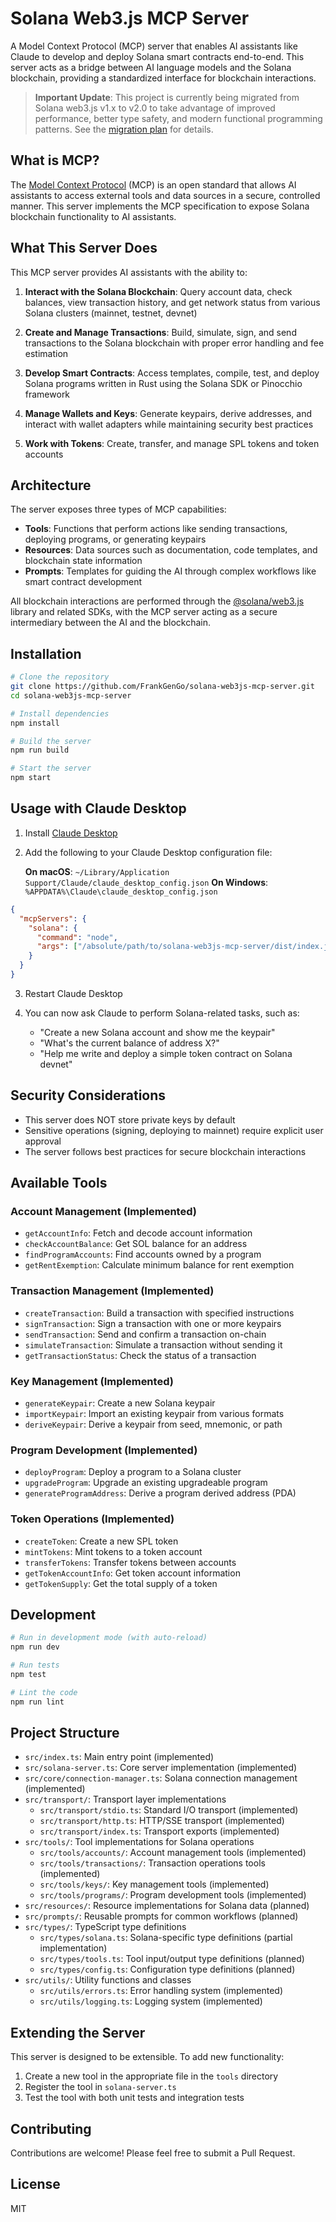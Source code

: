 # Solana Web3.js MCP Server

A Model Context Protocol (MCP) server that enables AI assistants like Claude to develop and deploy Solana smart contracts end-to-end. This server acts as a bridge between AI language models and the Solana blockchain, providing a standardized interface for blockchain interactions.

> **Important Update**: This project is currently being migrated from Solana web3.js v1.x to v2.0 to take advantage of improved performance, better type safety, and modern functional programming patterns. See the [migration plan](/migration_plan.md) for details.

## What is MCP?

The [Model Context Protocol](https://modelcontextprotocol.io) (MCP) is an open standard that allows AI assistants to access external tools and data sources in a secure, controlled manner. This server implements the MCP specification to expose Solana blockchain functionality to AI assistants.

## What This Server Does

This MCP server provides AI assistants with the ability to:

1. **Interact with the Solana Blockchain**: Query account data, check balances, view transaction history, and get network status from various Solana clusters (mainnet, testnet, devnet)

2. **Create and Manage Transactions**: Build, simulate, sign, and send transactions to the Solana blockchain with proper error handling and fee estimation

3. **Develop Smart Contracts**: Access templates, compile, test, and deploy Solana programs written in Rust using the Solana SDK or Pinocchio framework

4. **Manage Wallets and Keys**: Generate keypairs, derive addresses, and interact with wallet adapters while maintaining security best practices

5. **Work with Tokens**: Create, transfer, and manage SPL tokens and token accounts

## Architecture

The server exposes three types of MCP capabilities:

- **Tools**: Functions that perform actions like sending transactions, deploying programs, or generating keypairs
- **Resources**: Data sources such as documentation, code templates, and blockchain state information
- **Prompts**: Templates for guiding the AI through complex workflows like smart contract development

All blockchain interactions are performed through the [@solana/web3.js](https://github.com/solana-labs/solana-web3.js) library and related SDKs, with the MCP server acting as a secure intermediary between the AI and the blockchain.

## Installation

```bash
# Clone the repository
git clone https://github.com/FrankGenGo/solana-web3js-mcp-server.git
cd solana-web3js-mcp-server

# Install dependencies
npm install

# Build the server
npm run build

# Start the server
npm start
```

## Usage with Claude Desktop

1. Install [Claude Desktop](https://claude.ai/download)

2. Add the following to your Claude Desktop configuration file:

   **On macOS**: `~/Library/Application Support/Claude/claude_desktop_config.json`
   **On Windows**: `%APPDATA%\Claude\claude_desktop_config.json`

```json
{
  "mcpServers": {
    "solana": {
      "command": "node",
      "args": ["/absolute/path/to/solana-web3js-mcp-server/dist/index.js"]
    }
  }
}
```

3. Restart Claude Desktop

4. You can now ask Claude to perform Solana-related tasks, such as:
   - "Create a new Solana account and show me the keypair"
   - "What's the current balance of address X?"
   - "Help me write and deploy a simple token contract on Solana devnet"

## Security Considerations

- This server does NOT store private keys by default
- Sensitive operations (signing, deploying to mainnet) require explicit user approval
- The server follows best practices for secure blockchain interactions

## Available Tools

### Account Management (Implemented)
- `getAccountInfo`: Fetch and decode account information
- `checkAccountBalance`: Get SOL balance for an address
- `findProgramAccounts`: Find accounts owned by a program
- `getRentExemption`: Calculate minimum balance for rent exemption

### Transaction Management (Implemented)
- `createTransaction`: Build a transaction with specified instructions
- `signTransaction`: Sign a transaction with one or more keypairs
- `sendTransaction`: Send and confirm a transaction on-chain
- `simulateTransaction`: Simulate a transaction without sending it
- `getTransactionStatus`: Check the status of a transaction

### Key Management (Implemented)
- `generateKeypair`: Create a new Solana keypair
- `importKeypair`: Import an existing keypair from various formats
- `deriveKeypair`: Derive a keypair from seed, mnemonic, or path

### Program Development (Implemented)
- `deployProgram`: Deploy a program to a Solana cluster
- `upgradeProgram`: Upgrade an existing upgradeable program
- `generateProgramAddress`: Derive a program derived address (PDA)

### Token Operations (Implemented)
- `createToken`: Create a new SPL token
- `mintTokens`: Mint tokens to a token account
- `transferTokens`: Transfer tokens between accounts
- `getTokenAccountInfo`: Get token account information
- `getTokenSupply`: Get the total supply of a token

## Development

```bash
# Run in development mode (with auto-reload)
npm run dev

# Run tests
npm test

# Lint the code
npm run lint
```

## Project Structure

- `src/index.ts`: Main entry point (implemented)
- `src/solana-server.ts`: Core server implementation (implemented)
- `src/core/connection-manager.ts`: Solana connection management (implemented)
- `src/transport/`: Transport layer implementations
  - `src/transport/stdio.ts`: Standard I/O transport (implemented)
  - `src/transport/http.ts`: HTTP/SSE transport (implemented)
  - `src/transport/index.ts`: Transport exports (implemented)
- `src/tools/`: Tool implementations for Solana operations
  - `src/tools/accounts/`: Account management tools (implemented)
  - `src/tools/transactions/`: Transaction operations tools (implemented)
  - `src/tools/keys/`: Key management tools (implemented)
  - `src/tools/programs/`: Program development tools (implemented)
- `src/resources/`: Resource implementations for Solana data (planned)
- `src/prompts/`: Reusable prompts for common workflows (planned)
- `src/types/`: TypeScript type definitions
  - `src/types/solana.ts`: Solana-specific type definitions (partial implementation)
  - `src/types/tools.ts`: Tool input/output type definitions (planned)
  - `src/types/config.ts`: Configuration type definitions (planned)
- `src/utils/`: Utility functions and classes
  - `src/utils/errors.ts`: Error handling system (implemented)
  - `src/utils/logging.ts`: Logging system (implemented)

## Extending the Server

This server is designed to be extensible. To add new functionality:

1. Create a new tool in the appropriate file in the `tools` directory
2. Register the tool in `solana-server.ts`
3. Test the tool with both unit tests and integration tests

## Contributing

Contributions are welcome! Please feel free to submit a Pull Request.

## License

MIT